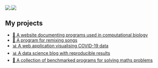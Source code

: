 <a href="https://github-readme-stats.vercel.app/api?username=rnnh&count_private=true&show_icons=true&hide_border=true&include_all_commits=true&hide_rank=true&custom_title=Ronan%27s%20GitHub%20stats">
  <img align="center" src="https://github-readme-stats.vercel.app/api?username=rnnh&count_private=true&show_icons=true&hide_border=true&include_all_commits=true&hide_rank=true&custom_title=Ronan%27s%20GitHub%20stats" />
</a>
<a href="https://github-readme-stats.vercel.app/api/top-langs/?username=rnnh&hide=html,javascript,css&layout=compact&hide_border=true">
  <img align="center" src="https://github-readme-stats.vercel.app/api/top-langs/?username=rnnh&hide=html,javascript,css&layout=compact&hide_border=true" />
</a>

## My projects

- [🔬 A website documenting programs used in computational biology](https://rnnh.github.io/bioinfo-notebook/)
- [🎵 A program for remixing songs](https://github.com/rnnh/vaporiser)
- [📊 A web application visualising COVID-19 data](https://rnnh.shinyapps.io/covidgraphics/)
- [📊 A data science blog with reproducible results](https://tidytuesday.netlify.app/)
- [🧮 A collection of benchmarked programs for solving maths problems](https://github.com/rnnh/ProjectEuler)
